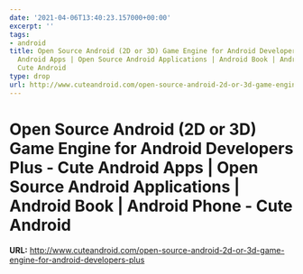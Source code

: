 ```yaml
---
date: '2021-04-06T13:40:23.157000+00:00'
excerpt: ''
tags:
- android
title: Open Source Android (2D or 3D) Game Engine for Android Developers Plus - Cute
  Android Apps | Open Source Android Applications | Android Book | Android Phone -
  Cute Android
type: drop
url: http://www.cuteandroid.com/open-source-android-2d-or-3d-game-engine-for-android-developers-plus
---
```


# Open Source Android (2D or 3D) Game Engine for Android Developers Plus - Cute Android Apps | Open Source Android Applications | Android Book | Android Phone - Cute Android

**URL:** http://www.cuteandroid.com/open-source-android-2d-or-3d-game-engine-for-android-developers-plus
